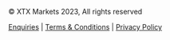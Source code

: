 © XTX Markets 2023, All rights reserved

[Enquiries](mailto:admin@aimoprize.com) | [Terms & Conditions](/terms) | [Privacy Policy](/privacy-notice-v1.pdf)

